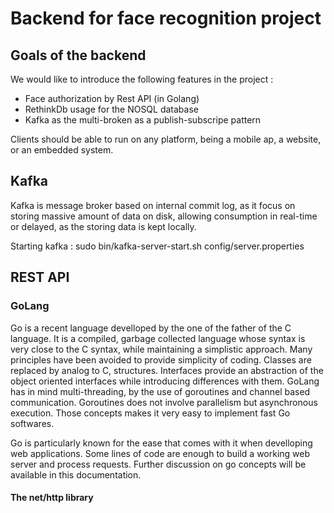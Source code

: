 # Backend for face recognition project

## Goals of the backend

We would like to introduce the following features in the project :

* Face authorization by Rest API (in Golang)
* RethinkDb usage for the NOSQL database
* Kafka as the multi-broken as a publish-subscripe pattern

Clients should be able to run on any platform, being a mobile ap, a website,
or an embedded system.

## Kafka

Kafka is message broker based on internal commit log, as it focus on storing massive amount of data on disk, allowing consumption in real-time or delayed, as the storing data is kept locally.

Starting kafka :
sudo bin/kafka-server-start.sh config/server.properties 

## REST API

### GoLang

Go is a recent language develloped by the one of the father of the C language. It is a compiled, garbage collected language whose syntax is very close to the C syntax, while maintaining a simplistic approach. Many principles have been avoided to provide simplicity of coding. 
Classes are replaced by analog to C, structures. Interfaces provide an abstraction of the object oriented interfaces while introducing differences with them.
GoLang has in mind multi-threading, by the use of goroutines and channel based communication. Goroutines does not involve parallelism but asynchronous execution. 
Those concepts makes it very easy to implement fast Go softwares.

Go is particularly known for the ease that comes with it when develloping web applications.
Some lines of code are enough to build a working web server and process requests.
Further discussion on go concepts will be available in this documentation.

#### The net/http library


